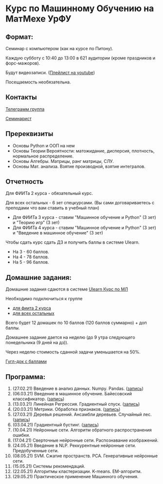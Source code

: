 # Курс по Машинному Обучению на МатМехе УрФУ

## Формат:
Семинар с компьютером (как на курсе по Питону).
 
Каждую субботу с 10:40 до 13:00 в 621 аудитории (кроме праздников и форс-мажоров).

Будут видеозаписи. ([Плейлист на youtube](https://youtube.com/playlist?list=PLmYcq5Ai5xfKK319WSr4Lo5ReSzJmGtk7))

Посещаемость необязательна.

## Контакты
[Телеграмм группа](https://t.me/mlcourse2021)

[Семинарист](https://t.me/samstikhin)

## Пререквизиты
* Основы Python и ООП на нем
* Основы Теории Вероятности: матожидание, дисперсия, плотность, нормальное распределение.
* Основы Алгебры. Матрицы, ранг матрицы, СЛУ.
* Основы Мат. анализа. Взятие производной, взятие интегралов.

## Отчетность
Для ФИИТа 2 курса - обязательный курс.

Для всех остальных - 6 зет спецкурсами. (Вы сами договариваетесь с преподами что вам ставить в учебный план)

* Для ФИИТа 3 курса - ставим "Машинное обучение и Python" (3 зет) и "Теорию игр" (3 зет)
* Для ФИИТа 4 курса - ставим "Машинное обучение и Python" (3 зет) и "Введение в машинное обучение" (3 зет)

Чтобы сдать курс сдать ДЗ и получить баллы в системе Ulearn.
* На 3 - 60 баллов.
* На 4 - 78 баллов.
* На 5 - 96 баллов.


## Домашние задания:
Домашние задания сдаются в системе [Ulearn Курс по МЛ](https://ulearn.me/Course/ml)

Необходимо подключиться к группе 
* [для фиита 2 курса](https://ulearn.me/Account/JoinGroup?hash=9c29217b-267e-431d-9613-ac547240ca5b)
* [для всех остальных ](https://ulearn.me/Account/JoinGroup?hash=4ccd2c40-34b9-4c0d-8ea5-d20e3c15082f)

Всего будет 12 домашек по 10 баллов (120 баллов суммарно) + доп баллы.

Домашнее задание дается на неделю (до 9 утра следующего понедельника (9 дней на дз)).

Через неделю стоимость сданной задачи уменьшается на 50%.

[Гугл-док с баллами](https://docs.google.com/spreadsheets/d/1En0nRL3VyuRoqPEN-ZXz6n6GUYcGQ52QG05BCUiO_7Y/edit#gid=0)


## Программа:
1.  (27.02.21) Введение в анализ данных. Numpy. Pandas. ([запись](https://youtu.be/wRLXT8ne4VM))
2.  (06.03.21) Введение в машинное обучение. Байесовский  классификатор. ([запись](https://youtu.be/SvvSN76-tcg))
3.  (13.03.21) Линейная Регрессия. Градиентный спуск. ([запись](https://youtu.be/CpPEAnZ9XtU))
4.  (20.03.21) Метрики. Обработка признаков. ([запись](https://youtu.be/C_X9FdK6rkY))
5.  (27.03.21) Деревья решений. Ансамбли деревьев. Случайный лес. ([запись](https://www.youtube.com/watch?v=L8qFnNBxKyI))
6.  (03.04.21) Градиентный бустинг. ([запись](https://youtu.be/LeiTSRrMfok))
7.  (10.04.21) Нейронные сети. Алгоритм обратного распространения ошибки.
8.  (17.04.21) Сверточные нейронные сети. Распознавание изображений.
9.  (24.05.21) Введение в NLP. Реккурентные нейронные сети. Предобученные сети.
10. (08.05.21) SVM. Сжатие пространств. PCA. Генеративные нейронные сети.
11. (15.05.21) Системы рекомендаций. 
12. (22.05.21) Алгоритмы кластеризации. K-means. EM-алгоритм.
13. (29.05.21) Практическое применение Машинного обучения.
